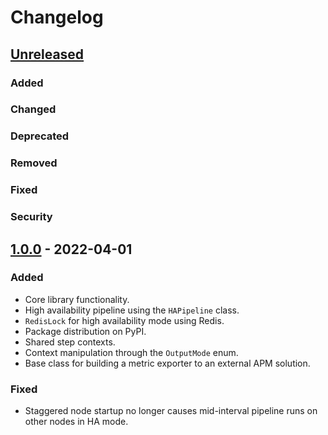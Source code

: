 # Changelog

## [Unreleased]

### Added

### Changed

### Deprecated

### Removed

### Fixed

### Security

## [1.0.0] - 2022-04-01
### Added
- Core library functionality.
- High availability pipeline using the `HAPipeline` class.
- `RedisLock` for high availability mode using Redis.
- Package distribution on PyPI.
- Shared step contexts.
- Context manipulation through the `OutputMode` enum.
- Base class for building a metric exporter to an external APM solution.

### Fixed
- Staggered node startup no longer causes mid-interval pipeline runs on other nodes in HA mode.


[Unreleased]: https://github.com/ARMmaster17/watergrid-python/compare/1.0.0...HEAD
[1.0.0]: https://github.com/ARMmaster17/watergrid-python/releases/tag/1.0.0